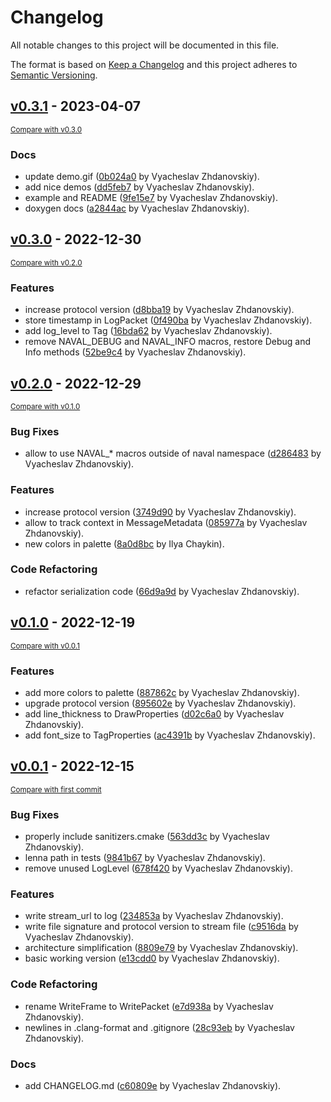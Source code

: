# Changelog

All notable changes to this project will be documented in this file.

The format is based on [Keep a Changelog](http://keepachangelog.com/en/1.0.0/)
and this project adheres to [Semantic Versioning](http://semver.org/spec/v2.0.0.html).

<!-- insertion marker -->
## [v0.3.1](https://github.com/ZeronSix/naval/releases/tag/v0.3.1) - 2023-04-07

<small>[Compare with v0.3.0](https://github.com/ZeronSix/naval/compare/v0.3.0...v0.3.1)</small>

### Docs

- update demo.gif ([0b024a0](https://github.com/ZeronSix/naval/commit/0b024a090e7cb91d4b9114b9bf0b1ac2e86d5c91) by Vyacheslav Zhdanovskiy).
- add nice demos ([dd5feb7](https://github.com/ZeronSix/naval/commit/dd5feb71da6218d83bd40c6a13dc2acac86de172) by Vyacheslav Zhdanovskiy).
- example and README ([9fe15e7](https://github.com/ZeronSix/naval/commit/9fe15e78d1ca84beaf0b79b94c5c19b8b49f8e1b) by Vyacheslav Zhdanovskiy).
- doxygen docs ([a2844ac](https://github.com/ZeronSix/naval/commit/a2844ac9b9dfc9f17745afcfc8c68a527edd8bfb) by Vyacheslav Zhdanovskiy).

## [v0.3.0](https://github.com/ZeronSix/naval/releases/tag/v0.3.0) - 2022-12-30

<small>[Compare with v0.2.0](https://github.com/ZeronSix/naval/compare/v0.2.0...v0.3.0)</small>

### Features

- increase protocol version ([d8bba19](https://github.com/ZeronSix/naval/commit/d8bba19276652fb3e7abe74d59102c4d43efe58b) by Vyacheslav Zhdanovskiy).
- store timestamp in LogPacket ([0f490ba](https://github.com/ZeronSix/naval/commit/0f490bac6a16556beee8e822f359e56894fbdf6b) by Vyacheslav Zhdanovskiy).
- add log_level to Tag ([16bda62](https://github.com/ZeronSix/naval/commit/16bda621b41d26dec10fd418eb632e701798e2de) by Vyacheslav Zhdanovskiy).
- remove NAVAL_DEBUG and NAVAL_INFO macros, restore Debug and Info methods ([52be9c4](https://github.com/ZeronSix/naval/commit/52be9c4cd6d247224af3ff0731faa294aa5291a0) by Vyacheslav Zhdanovskiy).

## [v0.2.0](https://github.com/ZeronSix/naval/releases/tag/v0.2.0) - 2022-12-29

<small>[Compare with v0.1.0](https://github.com/ZeronSix/naval/compare/v0.1.0...v0.2.0)</small>

### Bug Fixes

- allow to use NAVAL_* macros outside of naval namespace ([d286483](https://github.com/ZeronSix/naval/commit/d286483ad352d674afbcfbeb39acc2a1e683e42f) by Vyacheslav Zhdanovskiy).

### Features

- increase protocol version ([3749d90](https://github.com/ZeronSix/naval/commit/3749d90f777c23d2f9ed0ce49f237cfee3af194e) by Vyacheslav Zhdanovskiy).
- allow to track context in MessageMetadata ([085977a](https://github.com/ZeronSix/naval/commit/085977abca782f8cc178ed4ee1a795571af336d7) by Vyacheslav Zhdanovskiy).
- new colors in palette ([8a0d8bc](https://github.com/ZeronSix/naval/commit/8a0d8bc14f666f79cba55931dccce5234701a358) by Ilya Chaykin).

### Code Refactoring

- refactor serialization code ([66d9a9d](https://github.com/ZeronSix/naval/commit/66d9a9dadeec5556f2d5d8c529ed579af1f84a5b) by Vyacheslav Zhdanovskiy).

## [v0.1.0](https://github.com/ZeronSix/naval/releases/tag/v0.1.0) - 2022-12-19

<small>[Compare with v0.0.1](https://github.com/ZeronSix/naval/compare/v0.0.1...v0.1.0)</small>

### Features

- add more colors to palette ([887862c](https://github.com/ZeronSix/naval/commit/887862cf2b81ab1ee0109c6fd8702ce56eaf0c2b) by Vyacheslav Zhdanovskiy).
- upgrade protocol version ([895602e](https://github.com/ZeronSix/naval/commit/895602e6981bc588fea148db50f39e54a03fbad6) by Vyacheslav Zhdanovskiy).
- add line_thickness to DrawProperties ([d02c6a0](https://github.com/ZeronSix/naval/commit/d02c6a0ba59f93de658ef53b0b8d2c365350da00) by Vyacheslav Zhdanovskiy).
- add font_size to TagProperties ([ac4391b](https://github.com/ZeronSix/naval/commit/ac4391b44ac57958c8ee12b497d67a3537d81b13) by Vyacheslav Zhdanovskiy).

## [v0.0.1](https://github.com/ZeronSix/naval/releases/tag/v0.0.1) - 2022-12-15

<small>[Compare with first commit](https://github.com/ZeronSix/naval/compare/476539231851f77c20c63867df92dbfe464c8686...v0.0.1)</small>

### Bug Fixes

- properly include sanitizers.cmake ([563dd3c](https://github.com/ZeronSix/naval/commit/563dd3c7947b397d710bf88981977566a3e19257) by Vyacheslav Zhdanovskiy).
- lenna path in tests ([9841b67](https://github.com/ZeronSix/naval/commit/9841b67908a9a3e95e0a7c3c2000923dcfeb7845) by Vyacheslav Zhdanovskiy).
- remove unused LogLevel ([678f420](https://github.com/ZeronSix/naval/commit/678f420df638c234fbf10f7ceaffcf6bbef96132) by Vyacheslav Zhdanovskiy).

### Features

- write stream_url to log ([234853a](https://github.com/ZeronSix/naval/commit/234853a93b2c51ed104193fd01d13c1e84aab677) by Vyacheslav Zhdanovskiy).
- write file signature and protocol version to stream file ([c9516da](https://github.com/ZeronSix/naval/commit/c9516da4b2ef3b335109831e1386052badb26fc6) by Vyacheslav Zhdanovskiy).
- architecture simplification ([8809e79](https://github.com/ZeronSix/naval/commit/8809e79968a5ebbcadddbbe78437f95a63e7af46) by Vyacheslav Zhdanovskiy).
- basic working version ([e13cdd0](https://github.com/ZeronSix/naval/commit/e13cdd0274ec2c6805b249d6675fee9f4858d4fd) by Vyacheslav Zhdanovskiy).

### Code Refactoring

- rename WriteFrame to WritePacket ([e7d938a](https://github.com/ZeronSix/naval/commit/e7d938a500e2f5a2e38f6d0b92886d2c84075688) by Vyacheslav Zhdanovskiy).
- newlines in .clang-format and .gitignore ([28c93eb](https://github.com/ZeronSix/naval/commit/28c93ebce2c15d68d8936490cda9401f472cd6f8) by Vyacheslav Zhdanovskiy).

### Docs

- add CHANGELOG.md ([c60809e](https://github.com/ZeronSix/naval/commit/c60809e2c9e63de001af530b98726d5f5ed567c6) by Vyacheslav Zhdanovskiy).

